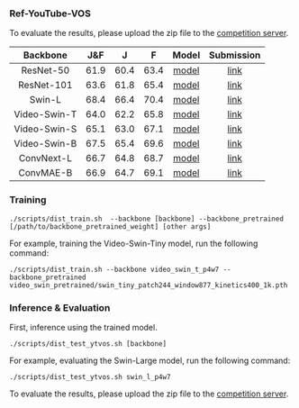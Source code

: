### Ref-YouTube-VOS

To evaluate the results, please upload the zip file to the [competition server](https://codalab.lisn.upsaclay.fr/competitions/3282#participate-submit_results).


| Backbone| J&F | J | F | Model | Submission | 
| :----: | :----: | :----: | :----: | :----: | :----: |
| ResNet-50 | 61.9 | 60.4 | 63.4 | [model](https://drive.google.com/file/d/1VEgmQgdsV5fIAkb8zcJ2PVb7k_coZqZe/view?usp=sharing) | [link]() |
| ResNet-101 | 63.6 | 61.8 | 65.4 | [model](https://drive.google.com/file/d/1SM3SxwJvlENAl6F2vVzc8vtW1jrZiPaq/view?usp=sharing) | [link]() |
| Swin-L | 68.4 | 66.4 | 70.4 | [model](https://drive.google.com/file/d/1TSoZLADW6JQhOanFn8yV_ZnIOBn1kqh6/view?usp=sharing) | [link]() |
| Video-Swin-T | 64.0 | 62.2 | 65.8 | [model](https://drive.google.com/file/d/1q9yAJx68UwtGRtjTXECw0dqWPgt2JZnQ/view?usp=sharing) | [link]() |
| Video-Swin-S | 65.1 | 63.0 | 67.1 | [model](https://drive.google.com/file/d/1-lYh3trE9TcaKtes-ETWUCCalieudg1t/view?usp=sharing) | [link]() |
| Video-Swin-B | 67.5 | 65.4 | 69.6 | [model](https://drive.google.com/file/d/1_btRlsRMOpwGceKTCeeW5v7S14Zq7LGX/view?usp=sharing) | [link]() |
| ConvNext-L | 66.7 | 64.8 | 68.7 | [model](https://drive.google.com/file/d/1sYH6JpsqdB0kwW4qkOIcQGAdHsyWyXEL/view?usp=sharing) | [link]() |
| ConvMAE-B | 66.9 | 64.7 | 69.1 | [model](https://drive.google.com/file/d/1kC2052ao_49P_ecKWib5oZEQpxeTvRjq/view?usp=sharing) | [link]() |

### Training

```
./scripts/dist_train.sh  --backbone [backbone] --backbone_pretrained [/path/to/backbone_pretrained_weight] [other args]
```

For example, training the Video-Swin-Tiny model, run the following command:

```
./scripts/dist_train.sh --backbone video_swin_t_p4w7 --backbone_pretrained video_swin_pretrained/swin_tiny_patch244_window877_kinetics400_1k.pth
```

### Inference & Evaluation


First, inference using the trained model.

```
./scripts/dist_test_ytvos.sh [backbone] 
```
For example, evaluating the Swin-Large model, run the following command:

```
./scripts/dist_test_ytvos.sh swin_l_p4w7
```


To evaluate the results, please upload the zip file to the [competition server](https://competitions.codalab.org/competitions/29139#participate-submit_results).


